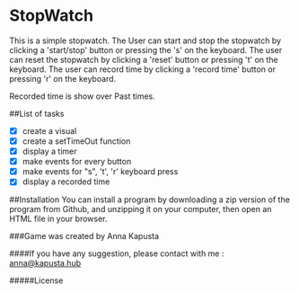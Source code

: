 # StopWatch
This is a simple stopwatch.
The User can start and stop the stopwatch by clicking a 'start/stop' button or
pressing the 's' on the keyboard.
The user can reset the stopwatch by clicking a 'reset' button or pressing 't' on the
keyboard.
The user can record time by clicking a 'record time' button or pressing 'r' on the
keyboard.

Recorded time is show over Past times.

##List of tasks
-[x] create a visual
-[x] create a setTimeOut function
-[x] display a timer
-[x] make events for every button
-[x] make events for "s", 't', 'r' keyboard press
-[x] display a recorded time

##Installation
You can install a program by downloading a zip version of the program
from Github, and unzipping it on your computer, then open an HTML file
in your browser.

###Game was created by Anna Kapusta

####If you have any suggestion, please contact with me : anna@kapusta.hub

#####License
